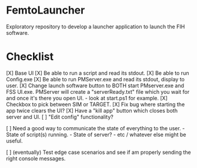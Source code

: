 # FemtoLauncher
Exploratory repository to develop a launcher application to launch the FIH software.

# Checklist
[X] Base UI
[X] Be able to run a script and read its stdout.
[X] Be able to run Config.exe
[X] Be able to run PMServer.exe and read its stdout, display to user.
[X] Change launch software button to BOTH start PMserver.exe and FSS UI.exe. PMServer will create a "serverReady.txt" file which you wait for and once it's there you open UI.
    - look at start.ps1 for example.
[X] Checkbox to pick between SIM or TARGET.
[X] Fix bug where starting the app twice clears the UI?
[X] Have a "kill app" button which closes both server and UI.
[ ] "Edit config" functionality?

[ ] Need a good way to communicate the state of everything to the user.
    - State of script(s) running.
    - State of server?
    - etc / whatever else might be useful.


[ ] (eventually) Test edge case scenarios and see if am properly sending the right console messages.
